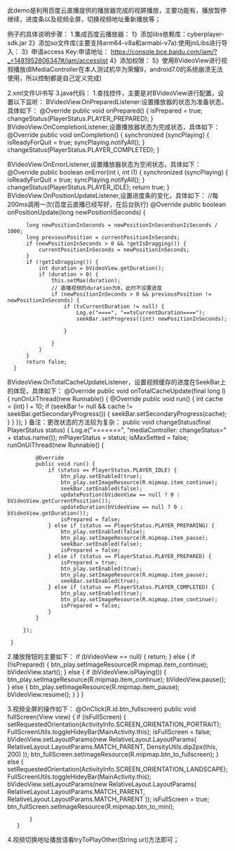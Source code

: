 此demo是利用百度云直播提供的播放器完成的视屏播放，主要功能有，播放暂停继续，进度条以及视频全屏，切换视频地址重新播放等；

例子的具体说明步骤：
1.集成百度云播放器：
  1》添加libs依赖库：cyberplayer-sdk.jar
  2》添加so文件库(主要支持arm64-v8a和armabi-v7a):使用jniLibs进行导入：
  3》申请access Key:申请地址：
  https://console.bce.baidu.com/iam/?_=1481952806347#/iam/accesslist
  4》添加权限：
     <uses-permission android:name="android.permission.INTERNET" />
     <uses-permission android:name="android.permission.ACCESS_NETWORK_STATE"/>
     <uses-permission android:name="android.permission.WRITE_EXTERNAL_STORAGE"/>
     <uses-permission android:name="android.permission.WRITE_SETTINGS" />
     <uses-permission android:name="android.permission.READ_PHONE_STATE" />
   5》使用BVideoView进行视频播放(BMediaController在本人测试机华为荣耀8，android7.0的系统崩溃无法使用，所以控制都是自己定义完成)

2.xml文件UI书写
3.java代码：
  1.查找控件，主要是对BVideoView进行配置，设置以下监听：
  BVideoView.OnPreparedListener:设置播放器的状态为准备状态，具体如下：
    @Override
      public void onPrepared() {
          isPrepared = true;
          changeStatus(PlayerStatus.PLAYER_PREPARED);
      }
  BVideoView.OnCompletionListener,设置播放器状态为完成状态，具体如下：
    @Override
    public void onCompletion() {
        synchronized (syncPlaying) {
            isReadyForQuit = true;
            syncPlaying.notifyAll();
        }
        changeStatus(PlayerStatus.PLAYER_COMPLETED);
    }

  BVideoView.OnErrorListener,设置播放器状态为空闲状态，具体如下：
    @Override
      public boolean onError(int i, int i1) {
          synchronized (syncPlaying) {
              isReadyForQuit = true;
              syncPlaying.notifyAll();
          }
          changeStatus(PlayerStatus.PLAYER_IDLE);
          return true;
      }
  BVideoView.OnPositionUpdateListener,设置进度条的变化，具体如下：
   //每200ms调用一次(百度云直播已经写好，在后台执行)
      @Override
      public boolean onPositionUpdate(long newPositionIiSeconds) {

          long newPositionInSeconds = newPositionInSecondsonIiSeconds / 1000;
          long previousPosition = currentPositionInSeconds;
          if (newPositionInSeconds > 0 && !getIsDragging()) {
              currentPositionInSeconds = newPositionInSeconds;
          }
          if (!getIsDragging()) {
              int duration = bVideoView.getDuration();
              if (duration > 0) {
                  this.setMax(duration);
                  // 直播视频的duration为0，此时不设置进度
                  if (newPositionInSeconds > 0 && previousPosition != newPositionInSeconds) {
                      if (tvCurrentDuration != null) {
                          Log.e("====", "==tvCurrentDuration====");
                          seekBar.setProgress((int) newPositionInSeconds);

                      }

                  }
              }
          }
          return false;
      }

  BVideoView.OnTotalCacheUpdateListener，设置视频缓存的进度在SeekBar上的体现，具体如下：
  @Override
      public void onTotalCacheUpdate(final long l) {
          runOnUiThread(new Runnable() {
              @Override
              public void run() {
                  int cache = (int) l + 10;
                  if (seekBar != null && cache != seekBar.getSecondaryProgress()) {
                      seekBar.setSecondaryProgress(cache);
                  }
              }
          });
      }
 备注：更改状态的方法较为复杂：
  public void changeStatus(final PlayerStatus status) {
         Log.e("=======", "mediaController: changeStatus=" + status.name());
         mPlayerStatus = status;
         isMaxSetted = false;
         runOnUiThread(new Runnable() {

             @Override
             public void run() {
                 if (status == PlayerStatus.PLAYER_IDLE) {
                     btn_play.setEnabled(true);
                     btn_play.setImageResource(R.mipmap.item_continue);
                     seekBar.setEnabled(false);
                     updatePostion(bVideoView == null ? 0 : bVideoView.getCurrentPosition());
                     updateDuration(bVideoView == null ? 0 : bVideoView.getDuration());
                     isPrepared = false;
                 } else if (status == PlayerStatus.PLAYER_PREPARING) {
                     btn_play.setEnabled(false);
                     btn_play.setImageResource(R.mipmap.item_pause);
                     seekBar.setEnabled(false);
                     isPrepared = false;
                 } else if (status == PlayerStatus.PLAYER_PREPARED) {
                     isPrepared = true;
                     btn_play.setEnabled(true);
                     btn_play.setImageResource(R.mipmap.item_pause);
                     seekBar.setEnabled(true);
                 } else if (status == PlayerStatus.PLAYER_COMPLETED) {
                     btn_play.setEnabled(true);
                     btn_play.setImageResource(R.mipmap.item_continue);
                     isPrepared = false;
                 }
             }

         });

     }
   2.播放按钮的主要如下：
       if (bVideoView == null) {
                 return;
             } else {
                 if (!isPrepared) {
                     btn_play.setImageResource(R.mipmap.item_continue);
                     bVideoView.start();
                 } else {
                     if (bVideoView.isPlaying()) {
                         btn_play.setImageResource(R.mipmap.item_continue);
                         bVideoView.pause();
                     } else {
                         btn_play.setImageResource(R.mipmap.item_pause);
                         bVideoView.resume();
                     }
                 }
             }

   3.视频全屏的操作如下：
       @OnClick(R.id.btn_fullscreen)
       public void fullScreen(View view) {
           if (isFullScreen) {
               setRequestedOrientation(ActivityInfo.SCREEN_ORIENTATION_PORTRAIT);
               FullScreenUtils.toggleHideyBar(MainActivity.this);
               isFullScreen = false;
               bVideoView.setLayoutParams(new RelativeLayout.LayoutParams(
                       RelativeLayout.LayoutParams.MATCH_PARENT,
                       DensityUtils.dip2px(this, 200)
               ));
               btn_fullScreen.setImageResource(R.mipmap.btn_to_fullscreen);
           } else {
               setRequestedOrientation(ActivityInfo.SCREEN_ORIENTATION_LANDSCAPE);
               FullScreenUtils.toggleHideyBar(MainActivity.this);
               bVideoView.setLayoutParams(new RelativeLayout.LayoutParams(
                       RelativeLayout.LayoutParams.MATCH_PARENT,
                       RelativeLayout.LayoutParams.MATCH_PARENT
               ));
               isFullScreen = true;
               btn_fullScreen.setImageResource(R.mipmap.btn_to_mini);

           }
       }

   4.视频切换地址播放请看tryToPlayOther(String url)方法即可；
